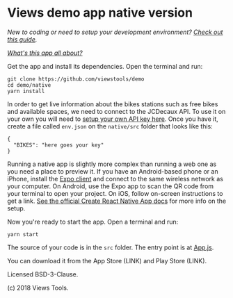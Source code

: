 # Views demo app native version

_New to coding or need to setup your development environment? [Check out this
guide](https://github.com/viewstools/docs/blob/master/DevEnvironmentSetup.md)._


_[What's this app all about?](../README.md)_


Get the app and install its dependencies. Open the terminal and run:
```
git clone https://github.com/viewstools/demo
cd demo/native
yarn install
```

In order to get live information about the bikes stations such as free bikes and
available spaces, we need to connect to the JCDecaux API. To use it on your
own you will need to [setup your own API key here](https://developer.jcdecaux.com/#/login).
Once you have it, create a file called `env.json` on the `native/src` folder that looks
like this:
```
{
  "BIKES": "here goes your key"
}
```

Running a native app is slightly more complex than running a web one as you need
a place to preview it. If you have an Android-based phone or an iPhone,
install the [Expo client](https://expo.io/tools#client) and connect to the same
wireless network as your computer. On Android, use the Expo app to scan the QR code
from your terminal to open your project. On iOS, follow on-screen instructions to get a link.
[See the official Create React Native App docs](https://facebook.github.io/react-native/docs/getting-started.html#running-your-react-native-application)
for more info on the setup.

Now you're ready to start the app. Open a terminal and run:
```
yarn start
```

The source of your code is in the `src` folder. The entry point is at [App.js](App.js).

You can download it from the App Store (LINK) and Play Store (LINK).

Licensed BSD-3-Clause.

(c) 2018 Views Tools.
